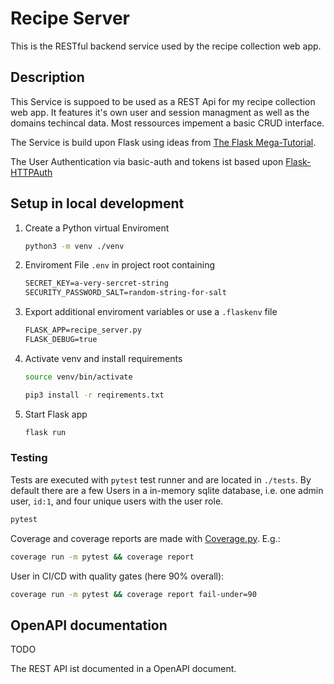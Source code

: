 # Recipe Server

This is the RESTful backend service used by the recipe collection web app.

## Description

This Service is suppoed to be used as a REST Api for my recipe collection web app.
It features it's own user and session managment as well as the domains techincal data.
Most ressources impement a basic CRUD interface.

The Service is build upon Flask using ideas from [The Flask Mega-Tutorial](https://blog.miguelgrinberg.com/post/the-flask-mega-tutorial-part-i-hello-world).

The User Authentication via basic-auth and tokens ist based upon [Flask-HTTPAuth](https://flask-httpauth.readthedocs.io/en/latest/)

## Setup in local development

1. Create a Python virtual Enviroment

    ```sh
    python3 -m venv ./venv
    ```

2. Enviroment File `.env` in project root containing

    ```txt
    SECRET_KEY=a-very-sercret-string
    SECURITY_PASSWORD_SALT=random-string-for-salt
    ```

3. Export additional enviroment variables or use a `.flaskenv` file

    ```txt
    FLASK_APP=recipe_server.py
    FLASK_DEBUG=true
    ```

4. Activate venv and install requirements

    ```sh
    source venv/bin/activate

    pip3 install -r reqirements.txt
    ```

5. Start Flask app

    ```sh
    flask run
    ```

### Testing

Tests are executed with `pytest` test runner and are located in `./tests`.
By default there are a few Users in a in-memory sqlite database, i.e. one admin user, `id:1`, and four unique users with the user role.

```sh
pytest
```

Coverage and coverage reports are made with [Coverage.py](https://coverage.readthedocs.io/en/7.1.0/). E.g.:

```sh
coverage run -m pytest && coverage report
```

User in CI/CD with quality gates (here 90% overall):

```sh
coverage run -m pytest && coverage report fail-under=90
```

## OpenAPI documentation

TODO

The REST API ist documented in a OpenAPI document.
